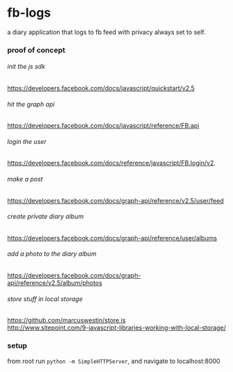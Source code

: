 # fb-logs

a diary application that logs to fb feed with privacy always set to self.

### proof of concept

###### init the js sdk
https://developers.facebook.com/docs/javascript/quickstart/v2.5

###### hit the graph api
https://developers.facebook.com/docs/javascript/reference/FB.api

###### login the user
https://developers.facebook.com/docs/reference/javascript/FB.login/v2.

###### make a post
https://developers.facebook.com/docs/graph-api/reference/v2.5/user/feed

###### create private diary album
https://developers.facebook.com/docs/graph-api/reference/user/albums

###### add a photo to the diary album
https://developers.facebook.com/docs/graph-api/reference/v2.5/album/photos

###### store stuff in local storage
https://github.com/marcuswestin/store.js <br/>
http://www.sitepoint.com/9-javascript-libraries-working-with-local-storage/

### setup

from root run `python -m SimpleHTTPServer`, and navigate to localhost:8000

